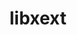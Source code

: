 ---
title: "libxext"
layout: cache
categories: [package, develop]
meta: {"compilers": ["gcc@=11.1.0", "gcc@=11.4.0", "gcc@=13.2.0", "gcc@=9.4.0", "oneapi@=2024.2.1"], "num_specs": 60, "num_specs_by_stack": {"data-vis-sdk": 6, "e4s": 12, "e4s-neoverse_v1": 4, "e4s-oneapi": 10, "e4s-power": 1, "e4s-rocm-external": 6, "gpu-tests": 15, "hep": 6, "ml-linux-x86_64-rocm": 6, "root": 60}, "oss": ["ubuntu20.04", "ubuntu22.04", "ubuntu24.04"], "platforms": ["linux"], "stacks": ["data-vis-sdk", "e4s", "e4s-neoverse_v1", "e4s-oneapi", "e4s-power", "e4s-rocm-external", "gpu-tests", "hep", "ml-linux-x86_64-rocm", "root"], "targets": ["neoverse_v1", "ppc64le", "x86_64_v3"], "versions": ["1.3.3", "1.3.6"]}
spec_details: [{"compiler": "gcc@=11.4.0", "hash": "24okdljvkre5lnmeirjazrfd3fsdbdx7", "os": "ubuntu22.04", "platform": "linux", "size": "-", "stacks": ["e4s", "e4s-rocm-external", "root"], "tarball": "https://binaries.spack.io/develop/build_cache/linux-ubuntu22.04-x86_64_v3/gcc-11.4.0/libxext-1.3.6/linux-ubuntu22.04-x86_64_v3-gcc-11.4.0-libxext-1.3.6-24okdljvkre5lnmeirjazrfd3fsdbdx7.spack", "target": "x86_64_v3", "variants": ["build_system=autotools"], "versions": ["1.3.6"]}, {"compiler": "gcc@=11.1.0", "hash": "2yfxzu53hgm2numarmawbmezpxdygadp", "os": "ubuntu20.04", "platform": "linux", "size": "-", "stacks": ["gpu-tests", "root"], "tarball": "https://binaries.spack.io/develop/build_cache/linux-ubuntu20.04-x86_64_v3/gcc-11.1.0/libxext-1.3.3/linux-ubuntu20.04-x86_64_v3-gcc-11.1.0-libxext-1.3.3-2yfxzu53hgm2numarmawbmezpxdygadp.spack", "target": "x86_64_v3", "variants": ["build_system=autotools"], "versions": ["1.3.3"]}, {"compiler": "gcc@=11.4.0", "hash": "53hfry6zqim4yirin2epdotd7jqydibl", "os": "ubuntu22.04", "platform": "linux", "size": "-", "stacks": ["hep", "root"], "tarball": "https://binaries.spack.io/develop/build_cache/linux-ubuntu22.04-x86_64_v3/gcc-11.4.0/libxext-1.3.6/linux-ubuntu22.04-x86_64_v3-gcc-11.4.0-libxext-1.3.6-53hfry6zqim4yirin2epdotd7jqydibl.spack", "target": "x86_64_v3", "variants": ["build_system=autotools"], "versions": ["1.3.6"]}, {"compiler": "gcc@=11.1.0", "hash": "5nwoffihwqwasezz2gb7ovnoi4twdyv6", "os": "ubuntu20.04", "platform": "linux", "size": "-", "stacks": ["data-vis-sdk", "root"], "tarball": "https://binaries.spack.io/develop/build_cache/linux-ubuntu20.04-x86_64_v3/gcc-11.1.0/libxext-1.3.6/linux-ubuntu20.04-x86_64_v3-gcc-11.1.0-libxext-1.3.6-5nwoffihwqwasezz2gb7ovnoi4twdyv6.spack", "target": "x86_64_v3", "variants": ["build_system=autotools"], "versions": ["1.3.6"]}, {"compiler": "gcc@=11.4.0", "hash": "5qbwhj46xadghekklidxakpbrblzzges", "os": "ubuntu22.04", "platform": "linux", "size": "-", "stacks": ["e4s", "e4s-rocm-external", "root"], "tarball": "https://binaries.spack.io/develop/build_cache/linux-ubuntu22.04-x86_64_v3/gcc-11.4.0/libxext-1.3.6/linux-ubuntu22.04-x86_64_v3-gcc-11.4.0-libxext-1.3.6-5qbwhj46xadghekklidxakpbrblzzges.spack", "target": "x86_64_v3", "variants": ["build_system=autotools"], "versions": ["1.3.6"]}, {"compiler": "gcc@=11.4.0", "hash": "643epmxte4oe2kwuqnfdso66el2hmhpk", "os": "ubuntu22.04", "platform": "linux", "size": "-", "stacks": ["e4s-neoverse_v1", "root"], "tarball": "https://binaries.spack.io/develop/build_cache/linux-ubuntu22.04-neoverse_v1/gcc-11.4.0/libxext-1.3.6/linux-ubuntu22.04-neoverse_v1-gcc-11.4.0-libxext-1.3.6-643epmxte4oe2kwuqnfdso66el2hmhpk.spack", "target": "neoverse_v1", "variants": ["build_system=autotools"], "versions": ["1.3.6"]}, {"compiler": "gcc@=11.1.0", "hash": "6dgisgav2dop3qjtgx2phosxhgtervae", "os": "ubuntu20.04", "platform": "linux", "size": "-", "stacks": ["gpu-tests", "root"], "tarball": "https://binaries.spack.io/develop/build_cache/linux-ubuntu20.04-x86_64_v3/gcc-11.1.0/libxext-1.3.3/linux-ubuntu20.04-x86_64_v3-gcc-11.1.0-libxext-1.3.3-6dgisgav2dop3qjtgx2phosxhgtervae.spack", "target": "x86_64_v3", "variants": ["build_system=autotools"], "versions": ["1.3.3"]}, {"compiler": "gcc@=11.1.0", "hash": "6iahovu342ymydaa2yu2xqx7rtjaekla", "os": "ubuntu20.04", "platform": "linux", "size": "-", "stacks": ["gpu-tests", "root"], "tarball": "https://binaries.spack.io/develop/build_cache/linux-ubuntu20.04-x86_64_v3/gcc-11.1.0/libxext-1.3.3/linux-ubuntu20.04-x86_64_v3-gcc-11.1.0-libxext-1.3.3-6iahovu342ymydaa2yu2xqx7rtjaekla.spack", "target": "x86_64_v3", "variants": ["build_system=autotools"], "versions": ["1.3.3"]}, {"compiler": "oneapi@=2024.2.1", "hash": "6vrcwasnp7mxyunxerfv5k466bizvfyh", "os": "ubuntu22.04", "platform": "linux", "size": "-", "stacks": ["e4s-oneapi", "root"], "tarball": "https://binaries.spack.io/develop/build_cache/linux-ubuntu22.04-x86_64_v3/oneapi-2024.2.1/libxext-1.3.6/linux-ubuntu22.04-x86_64_v3-oneapi-2024.2.1-libxext-1.3.6-6vrcwasnp7mxyunxerfv5k466bizvfyh.spack", "target": "x86_64_v3", "variants": ["build_system=autotools"], "versions": ["1.3.6"]}, {"compiler": "gcc@=11.1.0", "hash": "7wbpcpu66zm3uesmvp6s3bgdq4mrjjwp", "os": "ubuntu20.04", "platform": "linux", "size": "-", "stacks": ["gpu-tests", "root"], "tarball": "https://binaries.spack.io/develop/build_cache/linux-ubuntu20.04-x86_64_v3/gcc-11.1.0/libxext-1.3.3/linux-ubuntu20.04-x86_64_v3-gcc-11.1.0-libxext-1.3.3-7wbpcpu66zm3uesmvp6s3bgdq4mrjjwp.spack", "target": "x86_64_v3", "variants": ["build_system=autotools"], "versions": ["1.3.3"]}, {"compiler": "gcc@=11.1.0", "hash": "a62vuui5fb5ubh7kvo4o3b7vyfkv2fli", "os": "ubuntu20.04", "platform": "linux", "size": "-", "stacks": ["data-vis-sdk", "root"], "tarball": "https://binaries.spack.io/develop/build_cache/linux-ubuntu20.04-x86_64_v3/gcc-11.1.0/libxext-1.3.6/linux-ubuntu20.04-x86_64_v3-gcc-11.1.0-libxext-1.3.6-a62vuui5fb5ubh7kvo4o3b7vyfkv2fli.spack", "target": "x86_64_v3", "variants": ["build_system=autotools"], "versions": ["1.3.6"]}, {"compiler": "gcc@=11.1.0", "hash": "aac6n2whti6fwtag5wrkonhfffmdjxsr", "os": "ubuntu20.04", "platform": "linux", "size": "-", "stacks": ["gpu-tests", "root"], "tarball": "https://binaries.spack.io/develop/build_cache/linux-ubuntu20.04-x86_64_v3/gcc-11.1.0/libxext-1.3.3/linux-ubuntu20.04-x86_64_v3-gcc-11.1.0-libxext-1.3.3-aac6n2whti6fwtag5wrkonhfffmdjxsr.spack", "target": "x86_64_v3", "variants": ["build_system=autotools"], "versions": ["1.3.3"]}, {"compiler": "oneapi@=2024.2.1", "hash": "anfbebypj6rs264cmd6kuzv7peincj6n", "os": "ubuntu22.04", "platform": "linux", "size": "-", "stacks": ["e4s-oneapi", "root"], "tarball": "https://binaries.spack.io/develop/build_cache/linux-ubuntu22.04-x86_64_v3/oneapi-2024.2.1/libxext-1.3.6/linux-ubuntu22.04-x86_64_v3-oneapi-2024.2.1-libxext-1.3.6-anfbebypj6rs264cmd6kuzv7peincj6n.spack", "target": "x86_64_v3", "variants": ["build_system=autotools"], "versions": ["1.3.6"]}, {"compiler": "oneapi@=2024.2.1", "hash": "b2sdqkqoxihxwa3oqlbss3ucpfox6xaw", "os": "ubuntu22.04", "platform": "linux", "size": "-", "stacks": ["e4s-oneapi", "root"], "tarball": "https://binaries.spack.io/develop/build_cache/linux-ubuntu22.04-x86_64_v3/oneapi-2024.2.1/libxext-1.3.6/linux-ubuntu22.04-x86_64_v3-oneapi-2024.2.1-libxext-1.3.6-b2sdqkqoxihxwa3oqlbss3ucpfox6xaw.spack", "target": "x86_64_v3", "variants": ["build_system=autotools"], "versions": ["1.3.6"]}, {"compiler": "oneapi@=2024.2.1", "hash": "b4pheqr2mcpwyhaclnhq6v7yr2jxtma4", "os": "ubuntu22.04", "platform": "linux", "size": "-", "stacks": ["e4s-oneapi", "root"], "tarball": "https://binaries.spack.io/develop/build_cache/linux-ubuntu22.04-x86_64_v3/oneapi-2024.2.1/libxext-1.3.6/linux-ubuntu22.04-x86_64_v3-oneapi-2024.2.1-libxext-1.3.6-b4pheqr2mcpwyhaclnhq6v7yr2jxtma4.spack", "target": "x86_64_v3", "variants": ["build_system=autotools"], "versions": ["1.3.6"]}, {"compiler": "gcc@=11.1.0", "hash": "cdtvj4ufoax6izewjiwiwkgyqfbevrur", "os": "ubuntu20.04", "platform": "linux", "size": "-", "stacks": ["gpu-tests", "root"], "tarball": "https://binaries.spack.io/develop/build_cache/linux-ubuntu20.04-x86_64_v3/gcc-11.1.0/libxext-1.3.3/linux-ubuntu20.04-x86_64_v3-gcc-11.1.0-libxext-1.3.3-cdtvj4ufoax6izewjiwiwkgyqfbevrur.spack", "target": "x86_64_v3", "variants": ["build_system=autotools"], "versions": ["1.3.3"]}, {"compiler": "gcc@=11.1.0", "hash": "di4ft2mtashuyftjqblsdecdzwtaeed7", "os": "ubuntu20.04", "platform": "linux", "size": "-", "stacks": ["gpu-tests", "root"], "tarball": "https://binaries.spack.io/develop/build_cache/linux-ubuntu20.04-x86_64_v3/gcc-11.1.0/libxext-1.3.3/linux-ubuntu20.04-x86_64_v3-gcc-11.1.0-libxext-1.3.3-di4ft2mtashuyftjqblsdecdzwtaeed7.spack", "target": "x86_64_v3", "variants": ["build_system=autotools"], "versions": ["1.3.3"]}, {"compiler": "gcc@=11.4.0", "hash": "e2xyjd55p5cx4ijjb22kjuxlbfzvytp4", "os": "ubuntu22.04", "platform": "linux", "size": "-", "stacks": ["hep", "root"], "tarball": "https://binaries.spack.io/develop/build_cache/linux-ubuntu22.04-x86_64_v3/gcc-11.4.0/libxext-1.3.6/linux-ubuntu22.04-x86_64_v3-gcc-11.4.0-libxext-1.3.6-e2xyjd55p5cx4ijjb22kjuxlbfzvytp4.spack", "target": "x86_64_v3", "variants": ["build_system=autotools"], "versions": ["1.3.6"]}, {"compiler": "gcc@=11.1.0", "hash": "elpo7qugsekefenr7spjewfimonpp3lb", "os": "ubuntu20.04", "platform": "linux", "size": "-", "stacks": ["gpu-tests", "root"], "tarball": "https://binaries.spack.io/develop/build_cache/linux-ubuntu20.04-x86_64_v3/gcc-11.1.0/libxext-1.3.3/linux-ubuntu20.04-x86_64_v3-gcc-11.1.0-libxext-1.3.3-elpo7qugsekefenr7spjewfimonpp3lb.spack", "target": "x86_64_v3", "variants": ["build_system=autotools"], "versions": ["1.3.3"]}, {"compiler": "gcc@=13.2.0", "hash": "f3yupi7pgtugtfmgmrxtqsarngulyq2y", "os": "ubuntu24.04", "platform": "linux", "size": "-", "stacks": ["ml-linux-x86_64-rocm", "root"], "tarball": "https://binaries.spack.io/develop/build_cache/linux-ubuntu24.04-x86_64_v3/gcc-13.2.0/libxext-1.3.6/linux-ubuntu24.04-x86_64_v3-gcc-13.2.0-libxext-1.3.6-f3yupi7pgtugtfmgmrxtqsarngulyq2y.spack", "target": "x86_64_v3", "variants": ["build_system=autotools"], "versions": ["1.3.6"]}, {"compiler": "gcc@=11.1.0", "hash": "ff2v2cldxvp22q5ifrd4hsitbwpi7zvy", "os": "ubuntu20.04", "platform": "linux", "size": "-", "stacks": ["gpu-tests", "root"], "tarball": "https://binaries.spack.io/develop/build_cache/linux-ubuntu20.04-x86_64_v3/gcc-11.1.0/libxext-1.3.3/linux-ubuntu20.04-x86_64_v3-gcc-11.1.0-libxext-1.3.3-ff2v2cldxvp22q5ifrd4hsitbwpi7zvy.spack", "target": "x86_64_v3", "variants": ["build_system=autotools"], "versions": ["1.3.3"]}, {"compiler": "gcc@=9.4.0", "hash": "g2hhhpqmeufqy2jd5hmzk3ygxeymzrjv", "os": "ubuntu20.04", "platform": "linux", "size": "-", "stacks": ["e4s-power", "root"], "tarball": "https://binaries.spack.io/develop/build_cache/linux-ubuntu20.04-ppc64le/gcc-9.4.0/libxext-1.3.6/linux-ubuntu20.04-ppc64le-gcc-9.4.0-libxext-1.3.6-g2hhhpqmeufqy2jd5hmzk3ygxeymzrjv.spack", "target": "ppc64le", "variants": ["build_system=autotools"], "versions": ["1.3.6"]}, {"compiler": "gcc@=11.4.0", "hash": "g63nru3kxhdwxp7uxsb6i4mapmn2r72d", "os": "ubuntu22.04", "platform": "linux", "size": "-", "stacks": ["e4s-neoverse_v1", "root"], "tarball": "https://binaries.spack.io/develop/build_cache/linux-ubuntu22.04-neoverse_v1/gcc-11.4.0/libxext-1.3.6/linux-ubuntu22.04-neoverse_v1-gcc-11.4.0-libxext-1.3.6-g63nru3kxhdwxp7uxsb6i4mapmn2r72d.spack", "target": "neoverse_v1", "variants": ["build_system=autotools"], "versions": ["1.3.6"]}, {"compiler": "gcc@=11.1.0", "hash": "hpysw47ehfajfq63uwwwff76b2b2m5p2", "os": "ubuntu20.04", "platform": "linux", "size": "-", "stacks": ["data-vis-sdk", "root"], "tarball": "https://binaries.spack.io/develop/build_cache/linux-ubuntu20.04-x86_64_v3/gcc-11.1.0/libxext-1.3.6/linux-ubuntu20.04-x86_64_v3-gcc-11.1.0-libxext-1.3.6-hpysw47ehfajfq63uwwwff76b2b2m5p2.spack", "target": "x86_64_v3", "variants": ["build_system=autotools"], "versions": ["1.3.6"]}, {"compiler": "gcc@=11.1.0", "hash": "ifu75ajm44nbp2ftzs3odugrazrxhm3o", "os": "ubuntu20.04", "platform": "linux", "size": "-", "stacks": ["gpu-tests", "root"], "tarball": "https://binaries.spack.io/develop/build_cache/linux-ubuntu20.04-x86_64_v3/gcc-11.1.0/libxext-1.3.3/linux-ubuntu20.04-x86_64_v3-gcc-11.1.0-libxext-1.3.3-ifu75ajm44nbp2ftzs3odugrazrxhm3o.spack", "target": "x86_64_v3", "variants": ["build_system=autotools"], "versions": ["1.3.3"]}, {"compiler": "oneapi@=2024.2.1", "hash": "j6yoyoa6xdzfw4chqecevjdiafode4ic", "os": "ubuntu22.04", "platform": "linux", "size": "-", "stacks": ["e4s-oneapi", "root"], "tarball": "https://binaries.spack.io/develop/build_cache/linux-ubuntu22.04-x86_64_v3/oneapi-2024.2.1/libxext-1.3.6/linux-ubuntu22.04-x86_64_v3-oneapi-2024.2.1-libxext-1.3.6-j6yoyoa6xdzfw4chqecevjdiafode4ic.spack", "target": "x86_64_v3", "variants": ["build_system=autotools"], "versions": ["1.3.6"]}, {"compiler": "gcc@=13.2.0", "hash": "k4huxo7f7uvxzabrjtrikb7h4vlvkbr6", "os": "ubuntu24.04", "platform": "linux", "size": "-", "stacks": ["ml-linux-x86_64-rocm", "root"], "tarball": "https://binaries.spack.io/develop/build_cache/linux-ubuntu24.04-x86_64_v3/gcc-13.2.0/libxext-1.3.6/linux-ubuntu24.04-x86_64_v3-gcc-13.2.0-libxext-1.3.6-k4huxo7f7uvxzabrjtrikb7h4vlvkbr6.spack", "target": "x86_64_v3", "variants": ["build_system=autotools"], "versions": ["1.3.6"]}, {"compiler": "gcc@=11.4.0", "hash": "ke5xb5emo4vb5o27jyfyccslg42cbitc", "os": "ubuntu22.04", "platform": "linux", "size": "-", "stacks": ["e4s", "root"], "tarball": "https://binaries.spack.io/develop/build_cache/linux-ubuntu22.04-x86_64_v3/gcc-11.4.0/libxext-1.3.6/linux-ubuntu22.04-x86_64_v3-gcc-11.4.0-libxext-1.3.6-ke5xb5emo4vb5o27jyfyccslg42cbitc.spack", "target": "x86_64_v3", "variants": ["build_system=autotools"], "versions": ["1.3.6"]}, {"compiler": "gcc@=11.4.0", "hash": "kgbebbgjfdzbvmxoo64usfhxiaj4jqm6", "os": "ubuntu22.04", "platform": "linux", "size": "-", "stacks": ["e4s-neoverse_v1", "root"], "tarball": "https://binaries.spack.io/develop/build_cache/linux-ubuntu22.04-neoverse_v1/gcc-11.4.0/libxext-1.3.6/linux-ubuntu22.04-neoverse_v1-gcc-11.4.0-libxext-1.3.6-kgbebbgjfdzbvmxoo64usfhxiaj4jqm6.spack", "target": "neoverse_v1", "variants": ["build_system=autotools"], "versions": ["1.3.6"]}, {"compiler": "gcc@=13.2.0", "hash": "kil2r6qfimn7szdsxafcoy6va5oxpsol", "os": "ubuntu24.04", "platform": "linux", "size": "-", "stacks": ["ml-linux-x86_64-rocm", "root"], "tarball": "https://binaries.spack.io/develop/build_cache/linux-ubuntu24.04-x86_64_v3/gcc-13.2.0/libxext-1.3.6/linux-ubuntu24.04-x86_64_v3-gcc-13.2.0-libxext-1.3.6-kil2r6qfimn7szdsxafcoy6va5oxpsol.spack", "target": "x86_64_v3", "variants": ["build_system=autotools"], "versions": ["1.3.6"]}, {"compiler": "gcc@=11.4.0", "hash": "kuabozsyefn4q54yrtwoczcp477ikcea", "os": "ubuntu22.04", "platform": "linux", "size": "-", "stacks": ["hep", "root"], "tarball": "https://binaries.spack.io/develop/build_cache/linux-ubuntu22.04-x86_64_v3/gcc-11.4.0/libxext-1.3.6/linux-ubuntu22.04-x86_64_v3-gcc-11.4.0-libxext-1.3.6-kuabozsyefn4q54yrtwoczcp477ikcea.spack", "target": "x86_64_v3", "variants": ["build_system=autotools"], "versions": ["1.3.6"]}, {"compiler": "oneapi@=2024.2.1", "hash": "lqkbejgvmmbams64gckshnb4uxlzjxuv", "os": "ubuntu22.04", "platform": "linux", "size": "-", "stacks": ["e4s-oneapi", "root"], "tarball": "https://binaries.spack.io/develop/build_cache/linux-ubuntu22.04-x86_64_v3/oneapi-2024.2.1/libxext-1.3.6/linux-ubuntu22.04-x86_64_v3-oneapi-2024.2.1-libxext-1.3.6-lqkbejgvmmbams64gckshnb4uxlzjxuv.spack", "target": "x86_64_v3", "variants": ["build_system=autotools"], "versions": ["1.3.6"]}, {"compiler": "gcc@=11.4.0", "hash": "lszmqatxtftitb5h4uuayw3ixzj5nkb5", "os": "ubuntu22.04", "platform": "linux", "size": "-", "stacks": ["e4s", "root"], "tarball": "https://binaries.spack.io/develop/build_cache/linux-ubuntu22.04-x86_64_v3/gcc-11.4.0/libxext-1.3.6/linux-ubuntu22.04-x86_64_v3-gcc-11.4.0-libxext-1.3.6-lszmqatxtftitb5h4uuayw3ixzj5nkb5.spack", "target": "x86_64_v3", "variants": ["build_system=autotools"], "versions": ["1.3.6"]}, {"compiler": "gcc@=11.4.0", "hash": "lux75t55h5r6fa75oyitd74evpxr5sn4", "os": "ubuntu22.04", "platform": "linux", "size": "-", "stacks": ["e4s", "e4s-rocm-external", "root"], "tarball": "https://binaries.spack.io/develop/build_cache/linux-ubuntu22.04-x86_64_v3/gcc-11.4.0/libxext-1.3.6/linux-ubuntu22.04-x86_64_v3-gcc-11.4.0-libxext-1.3.6-lux75t55h5r6fa75oyitd74evpxr5sn4.spack", "target": "x86_64_v3", "variants": ["build_system=autotools"], "versions": ["1.3.6"]}, {"compiler": "oneapi@=2024.2.1", "hash": "mygeqmbczkvtu6jlbymgysar3vs6mrzy", "os": "ubuntu22.04", "platform": "linux", "size": "-", "stacks": ["e4s-oneapi", "root"], "tarball": "https://binaries.spack.io/develop/build_cache/linux-ubuntu22.04-x86_64_v3/oneapi-2024.2.1/libxext-1.3.6/linux-ubuntu22.04-x86_64_v3-oneapi-2024.2.1-libxext-1.3.6-mygeqmbczkvtu6jlbymgysar3vs6mrzy.spack", "target": "x86_64_v3", "variants": ["build_system=autotools"], "versions": ["1.3.6"]}, {"compiler": "oneapi@=2024.2.1", "hash": "n3b6evvvi2knq353vog2e43ppxmc75ga", "os": "ubuntu22.04", "platform": "linux", "size": "-", "stacks": ["e4s-oneapi", "root"], "tarball": "https://binaries.spack.io/develop/build_cache/linux-ubuntu22.04-x86_64_v3/oneapi-2024.2.1/libxext-1.3.6/linux-ubuntu22.04-x86_64_v3-oneapi-2024.2.1-libxext-1.3.6-n3b6evvvi2knq353vog2e43ppxmc75ga.spack", "target": "x86_64_v3", "variants": ["build_system=autotools"], "versions": ["1.3.6"]}, {"compiler": "gcc@=11.4.0", "hash": "nfvjo4w2zpcybxxcs45fr5t4fzngnmhp", "os": "ubuntu22.04", "platform": "linux", "size": "-", "stacks": ["hep", "root"], "tarball": "https://binaries.spack.io/develop/build_cache/linux-ubuntu22.04-x86_64_v3/gcc-11.4.0/libxext-1.3.6/linux-ubuntu22.04-x86_64_v3-gcc-11.4.0-libxext-1.3.6-nfvjo4w2zpcybxxcs45fr5t4fzngnmhp.spack", "target": "x86_64_v3", "variants": ["build_system=autotools"], "versions": ["1.3.6"]}, {"compiler": "gcc@=11.1.0", "hash": "njtt7zj7gih7gj42345dzcpuivtq45ar", "os": "ubuntu20.04", "platform": "linux", "size": "-", "stacks": ["gpu-tests", "root"], "tarball": "https://binaries.spack.io/develop/build_cache/linux-ubuntu20.04-x86_64_v3/gcc-11.1.0/libxext-1.3.3/linux-ubuntu20.04-x86_64_v3-gcc-11.1.0-libxext-1.3.3-njtt7zj7gih7gj42345dzcpuivtq45ar.spack", "target": "x86_64_v3", "variants": ["build_system=autotools"], "versions": ["1.3.3"]}, {"compiler": "gcc@=13.2.0", "hash": "o2ygk4fq2gjmpxcgc2awycoripioqncx", "os": "ubuntu24.04", "platform": "linux", "size": "-", "stacks": ["ml-linux-x86_64-rocm", "root"], "tarball": "https://binaries.spack.io/develop/build_cache/linux-ubuntu24.04-x86_64_v3/gcc-13.2.0/libxext-1.3.6/linux-ubuntu24.04-x86_64_v3-gcc-13.2.0-libxext-1.3.6-o2ygk4fq2gjmpxcgc2awycoripioqncx.spack", "target": "x86_64_v3", "variants": ["build_system=autotools"], "versions": ["1.3.6"]}, {"compiler": "gcc@=11.1.0", "hash": "oc54eqti7msi5cwcynagsgt2xz7ly6nr", "os": "ubuntu20.04", "platform": "linux", "size": "-", "stacks": ["gpu-tests", "root"], "tarball": "https://binaries.spack.io/develop/build_cache/linux-ubuntu20.04-x86_64_v3/gcc-11.1.0/libxext-1.3.3/linux-ubuntu20.04-x86_64_v3-gcc-11.1.0-libxext-1.3.3-oc54eqti7msi5cwcynagsgt2xz7ly6nr.spack", "target": "x86_64_v3", "variants": ["build_system=autotools"], "versions": ["1.3.3"]}, {"compiler": "gcc@=11.4.0", "hash": "outhdyg2vuhm2cmfkrslihhhf26p5sfx", "os": "ubuntu22.04", "platform": "linux", "size": "-", "stacks": ["hep", "root"], "tarball": "https://binaries.spack.io/develop/build_cache/linux-ubuntu22.04-x86_64_v3/gcc-11.4.0/libxext-1.3.6/linux-ubuntu22.04-x86_64_v3-gcc-11.4.0-libxext-1.3.6-outhdyg2vuhm2cmfkrslihhhf26p5sfx.spack", "target": "x86_64_v3", "variants": ["build_system=autotools"], "versions": ["1.3.6"]}, {"compiler": "gcc@=11.4.0", "hash": "pbifxghyvudbkvinu6qaay6hwklf4t77", "os": "ubuntu22.04", "platform": "linux", "size": "-", "stacks": ["e4s", "e4s-rocm-external", "root"], "tarball": "https://binaries.spack.io/develop/build_cache/linux-ubuntu22.04-x86_64_v3/gcc-11.4.0/libxext-1.3.6/linux-ubuntu22.04-x86_64_v3-gcc-11.4.0-libxext-1.3.6-pbifxghyvudbkvinu6qaay6hwklf4t77.spack", "target": "x86_64_v3", "variants": ["build_system=autotools"], "versions": ["1.3.6"]}, {"compiler": "oneapi@=2024.2.1", "hash": "przavrebcu2c4722nwz7y7zqzbbe3sip", "os": "ubuntu22.04", "platform": "linux", "size": "-", "stacks": ["e4s-oneapi", "root"], "tarball": "https://binaries.spack.io/develop/build_cache/linux-ubuntu22.04-x86_64_v3/oneapi-2024.2.1/libxext-1.3.6/linux-ubuntu22.04-x86_64_v3-oneapi-2024.2.1-libxext-1.3.6-przavrebcu2c4722nwz7y7zqzbbe3sip.spack", "target": "x86_64_v3", "variants": ["build_system=autotools"], "versions": ["1.3.6"]}, {"compiler": "gcc@=11.1.0", "hash": "qr6jms75ucvcvesvnwjipqqsxs3guu4b", "os": "ubuntu20.04", "platform": "linux", "size": "-", "stacks": ["data-vis-sdk", "root"], "tarball": "https://binaries.spack.io/develop/build_cache/linux-ubuntu20.04-x86_64_v3/gcc-11.1.0/libxext-1.3.6/linux-ubuntu20.04-x86_64_v3-gcc-11.1.0-libxext-1.3.6-qr6jms75ucvcvesvnwjipqqsxs3guu4b.spack", "target": "x86_64_v3", "variants": ["build_system=autotools"], "versions": ["1.3.6"]}, {"compiler": "gcc@=11.1.0", "hash": "qvzujzwnhdrughuojdcrn47be6hsloe3", "os": "ubuntu20.04", "platform": "linux", "size": "-", "stacks": ["data-vis-sdk", "root"], "tarball": "https://binaries.spack.io/develop/build_cache/linux-ubuntu20.04-x86_64_v3/gcc-11.1.0/libxext-1.3.6/linux-ubuntu20.04-x86_64_v3-gcc-11.1.0-libxext-1.3.6-qvzujzwnhdrughuojdcrn47be6hsloe3.spack", "target": "x86_64_v3", "variants": ["build_system=autotools"], "versions": ["1.3.6"]}, {"compiler": "gcc@=11.4.0", "hash": "r5vshmxsjhzb66h6yt2gsbaakv7vud2g", "os": "ubuntu22.04", "platform": "linux", "size": "-", "stacks": ["e4s", "root"], "tarball": "https://binaries.spack.io/develop/build_cache/linux-ubuntu22.04-x86_64_v3/gcc-11.4.0/libxext-1.3.6/linux-ubuntu22.04-x86_64_v3-gcc-11.4.0-libxext-1.3.6-r5vshmxsjhzb66h6yt2gsbaakv7vud2g.spack", "target": "x86_64_v3", "variants": ["build_system=autotools"], "versions": ["1.3.6"]}, {"compiler": "gcc@=11.1.0", "hash": "rjfkw27etv5epytbw7pfe4chlonzmscp", "os": "ubuntu20.04", "platform": "linux", "size": "-", "stacks": ["gpu-tests", "root"], "tarball": "https://binaries.spack.io/develop/build_cache/linux-ubuntu20.04-x86_64_v3/gcc-11.1.0/libxext-1.3.3/linux-ubuntu20.04-x86_64_v3-gcc-11.1.0-libxext-1.3.3-rjfkw27etv5epytbw7pfe4chlonzmscp.spack", "target": "x86_64_v3", "variants": ["build_system=autotools"], "versions": ["1.3.3"]}, {"compiler": "gcc@=11.1.0", "hash": "rnxo2ihd6zfyes3pufoxtl3vwv5uzvow", "os": "ubuntu20.04", "platform": "linux", "size": "-", "stacks": ["data-vis-sdk", "root"], "tarball": "https://binaries.spack.io/develop/build_cache/linux-ubuntu20.04-x86_64_v3/gcc-11.1.0/libxext-1.3.6/linux-ubuntu20.04-x86_64_v3-gcc-11.1.0-libxext-1.3.6-rnxo2ihd6zfyes3pufoxtl3vwv5uzvow.spack", "target": "x86_64_v3", "variants": ["build_system=autotools"], "versions": ["1.3.6"]}, {"compiler": "gcc@=11.4.0", "hash": "steaad3er5qqi5vlitrby4ct5hten2g3", "os": "ubuntu22.04", "platform": "linux", "size": "-", "stacks": ["e4s", "root"], "tarball": "https://binaries.spack.io/develop/build_cache/linux-ubuntu22.04-x86_64_v3/gcc-11.4.0/libxext-1.3.6/linux-ubuntu22.04-x86_64_v3-gcc-11.4.0-libxext-1.3.6-steaad3er5qqi5vlitrby4ct5hten2g3.spack", "target": "x86_64_v3", "variants": ["build_system=autotools"], "versions": ["1.3.6"]}, {"compiler": "gcc@=11.4.0", "hash": "szdtu465xpu7jwcttj2ep24i4mz46nb2", "os": "ubuntu22.04", "platform": "linux", "size": "-", "stacks": ["e4s", "root"], "tarball": "https://binaries.spack.io/develop/build_cache/linux-ubuntu22.04-x86_64_v3/gcc-11.4.0/libxext-1.3.6/linux-ubuntu22.04-x86_64_v3-gcc-11.4.0-libxext-1.3.6-szdtu465xpu7jwcttj2ep24i4mz46nb2.spack", "target": "x86_64_v3", "variants": ["build_system=autotools"], "versions": ["1.3.6"]}, {"compiler": "gcc@=13.2.0", "hash": "ve4aif5te3hbcvmwpmydkhljofmyy6yf", "os": "ubuntu24.04", "platform": "linux", "size": "-", "stacks": ["ml-linux-x86_64-rocm", "root"], "tarball": "https://binaries.spack.io/develop/build_cache/linux-ubuntu24.04-x86_64_v3/gcc-13.2.0/libxext-1.3.6/linux-ubuntu24.04-x86_64_v3-gcc-13.2.0-libxext-1.3.6-ve4aif5te3hbcvmwpmydkhljofmyy6yf.spack", "target": "x86_64_v3", "variants": ["build_system=autotools"], "versions": ["1.3.6"]}, {"compiler": "gcc@=11.1.0", "hash": "vlz2no2use5ce2zpedbzgjvajqlxxrus", "os": "ubuntu20.04", "platform": "linux", "size": "-", "stacks": ["gpu-tests", "root"], "tarball": "https://binaries.spack.io/develop/build_cache/linux-ubuntu20.04-x86_64_v3/gcc-11.1.0/libxext-1.3.3/linux-ubuntu20.04-x86_64_v3-gcc-11.1.0-libxext-1.3.3-vlz2no2use5ce2zpedbzgjvajqlxxrus.spack", "target": "x86_64_v3", "variants": ["build_system=autotools"], "versions": ["1.3.3"]}, {"compiler": "gcc@=11.4.0", "hash": "wf7j2qmnms34yqzczryjs2o4b2ioj3c6", "os": "ubuntu22.04", "platform": "linux", "size": "-", "stacks": ["e4s", "e4s-rocm-external", "root"], "tarball": "https://binaries.spack.io/develop/build_cache/linux-ubuntu22.04-x86_64_v3/gcc-11.4.0/libxext-1.3.6/linux-ubuntu22.04-x86_64_v3-gcc-11.4.0-libxext-1.3.6-wf7j2qmnms34yqzczryjs2o4b2ioj3c6.spack", "target": "x86_64_v3", "variants": ["build_system=autotools"], "versions": ["1.3.6"]}, {"compiler": "gcc@=13.2.0", "hash": "wkjcdiijhmce7c5tknbnvui7i6sforod", "os": "ubuntu24.04", "platform": "linux", "size": "-", "stacks": ["ml-linux-x86_64-rocm", "root"], "tarball": "https://binaries.spack.io/develop/build_cache/linux-ubuntu24.04-x86_64_v3/gcc-13.2.0/libxext-1.3.6/linux-ubuntu24.04-x86_64_v3-gcc-13.2.0-libxext-1.3.6-wkjcdiijhmce7c5tknbnvui7i6sforod.spack", "target": "x86_64_v3", "variants": ["build_system=autotools"], "versions": ["1.3.6"]}, {"compiler": "gcc@=11.1.0", "hash": "wmwsbpoyopbszjhe5ujjugpqvxagtbit", "os": "ubuntu20.04", "platform": "linux", "size": "-", "stacks": ["gpu-tests", "root"], "tarball": "https://binaries.spack.io/develop/build_cache/linux-ubuntu20.04-x86_64_v3/gcc-11.1.0/libxext-1.3.3/linux-ubuntu20.04-x86_64_v3-gcc-11.1.0-libxext-1.3.3-wmwsbpoyopbszjhe5ujjugpqvxagtbit.spack", "target": "x86_64_v3", "variants": ["build_system=autotools"], "versions": ["1.3.3"]}, {"compiler": "gcc@=11.4.0", "hash": "x4s3dzp42cna3pa34vht2a66y2x7zlvm", "os": "ubuntu22.04", "platform": "linux", "size": "-", "stacks": ["hep", "root"], "tarball": "https://binaries.spack.io/develop/build_cache/linux-ubuntu22.04-x86_64_v3/gcc-11.4.0/libxext-1.3.6/linux-ubuntu22.04-x86_64_v3-gcc-11.4.0-libxext-1.3.6-x4s3dzp42cna3pa34vht2a66y2x7zlvm.spack", "target": "x86_64_v3", "variants": ["build_system=autotools"], "versions": ["1.3.6"]}, {"compiler": "oneapi@=2024.2.1", "hash": "x5aewxlkoktyk5fwnyfwmq4s24yrfcs2", "os": "ubuntu22.04", "platform": "linux", "size": "-", "stacks": ["e4s-oneapi", "root"], "tarball": "https://binaries.spack.io/develop/build_cache/linux-ubuntu22.04-x86_64_v3/oneapi-2024.2.1/libxext-1.3.6/linux-ubuntu22.04-x86_64_v3-oneapi-2024.2.1-libxext-1.3.6-x5aewxlkoktyk5fwnyfwmq4s24yrfcs2.spack", "target": "x86_64_v3", "variants": ["build_system=autotools"], "versions": ["1.3.6"]}, {"compiler": "gcc@=11.4.0", "hash": "xhqzjaj74ffwejx4yuggygh5anodhpsj", "os": "ubuntu22.04", "platform": "linux", "size": "-", "stacks": ["e4s", "root"], "tarball": "https://binaries.spack.io/develop/build_cache/linux-ubuntu22.04-x86_64_v3/gcc-11.4.0/libxext-1.3.6/linux-ubuntu22.04-x86_64_v3-gcc-11.4.0-libxext-1.3.6-xhqzjaj74ffwejx4yuggygh5anodhpsj.spack", "target": "x86_64_v3", "variants": ["build_system=autotools"], "versions": ["1.3.6"]}, {"compiler": "gcc@=11.4.0", "hash": "z6grexyui7ukxkompfeahd3yudqxbazw", "os": "ubuntu22.04", "platform": "linux", "size": "-", "stacks": ["e4s-neoverse_v1", "root"], "tarball": "https://binaries.spack.io/develop/build_cache/linux-ubuntu22.04-neoverse_v1/gcc-11.4.0/libxext-1.3.6/linux-ubuntu22.04-neoverse_v1-gcc-11.4.0-libxext-1.3.6-z6grexyui7ukxkompfeahd3yudqxbazw.spack", "target": "neoverse_v1", "variants": ["build_system=autotools"], "versions": ["1.3.6"]}, {"compiler": "gcc@=11.4.0", "hash": "zcullec5a5vcrvkx5yqjnlgu3avunpk4", "os": "ubuntu22.04", "platform": "linux", "size": "-", "stacks": ["e4s", "e4s-rocm-external", "root"], "tarball": "https://binaries.spack.io/develop/build_cache/linux-ubuntu22.04-x86_64_v3/gcc-11.4.0/libxext-1.3.6/linux-ubuntu22.04-x86_64_v3-gcc-11.4.0-libxext-1.3.6-zcullec5a5vcrvkx5yqjnlgu3avunpk4.spack", "target": "x86_64_v3", "variants": ["build_system=autotools"], "versions": ["1.3.6"]}]
---